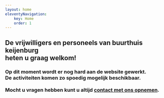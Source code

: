 ```yaml
---
layout: home
eleventyNavigation:
    key: Home
    order: 1
---
```


<h2 class="text-center">
    De vrijwilligers en personeels van buurthuis keijenburg <br /> heten u graag welkom!
</h2>

<h3 class="text-center" style="margin-bottom: 3rem;">
    Op dit moment wordt er nog hard aan de website gewerkt.<br />De activiteiten komen zo spoedig mogelijk beschikbaar. <br /><br />Mocht u vragen hebben kunt u altijd <a href="{{ url | '/' }}contact">contact met ons opnemen</a>.
</h2>
